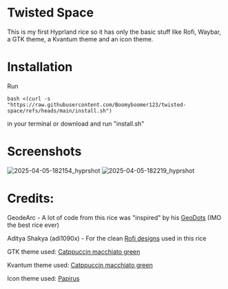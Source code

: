 # Twisted Space

This is my first Hyprland rice so it has only the basic stuff like Rofi, Waybar, a GTK theme, a Kvantum theme and an icon theme.

# Installation
Run
```
bash <(curl -s "https://raw.githubusercontent.com/Boomyboomer123/twisted-space/refs/heads/main/install.sh")
```
in your terminal or download and run "install.sh"

# Screenshots
![2025-04-05-182154_hyprshot](https://github.com/user-attachments/assets/a639ae85-c6aa-4574-a6e3-bbf15f1ee266)
![2025-04-05-182219_hyprshot](https://github.com/user-attachments/assets/42db560e-4886-4335-abdc-6ebbf899418e)


# Credits:

GeodeArc - A lot of code from this rice was "inspired" by his [GeoDots](https://github.com/GeodeArc/GeoDots) (IMO the best rice ever)

Aditya Shakya (adi1090x) - For the clean [Rofi designs](https://github.com/adi1090x/rofi) used in this rice

GTK theme used: [Catppuccin macchiato green](https://aur.archlinux.org/packages/catppuccin-gtk-theme-macchiato)

Kvantum theme used: [Catppuccin macchiato green](https://aur.archlinux.org/packages/kvantum-theme-catppuccin-git)

Icon theme used: [Papirus](https://archlinux.org/packages/extra/any/papirus-icon-theme)
